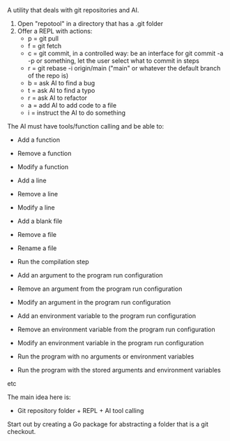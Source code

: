 A utility that deals with git repositories and AI.

1. Open "repotool" in a directory that has a .git folder
2. Offer a REPL with actions:
   * p = git pull
   * f = git fetch
   * c = git commit, in a controlled way: be an interface for git commit -a -p or something, let the user select what to commit in steps
   * r = git rebase -i origin/main ("main" or whatever the default branch of the repo is)
   * b = ask AI to find a bug
   * t = ask AI to find a typo
   * r = ask AI to refactor
   * a = add AI to add code to a file
   * i = instruct the AI to do something


The AI must have tools/function calling and be able to:

* Add a function
* Remove a function
* Modify a function

* Add a line
* Remove a line
* Modify a line

* Add a blank file
* Remove a file
* Rename a file

* Run the compilation step
* Add an argument to the program run configuration
* Remove an argument from the program run configuration
* Modify an argument in the program run configuration

* Add an environment variable to the program run configuration
* Remove an environment variable from the program run configuration
* Modify an environment variable in the program run configuration

* Run the program with no arguments or environment variables
* Run the program with the stored arguments and environment variables

etc

The main idea here is:

* Git repository folder + REPL + AI tool calling

Start out by creating a Go package for abstracting a folder that is a git checkout.
